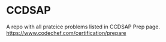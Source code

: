 # CCDSAP
A repo with all pratcice problems listed in CCDSAP Prep page. 
https://www.codechef.com/certification/prepare
